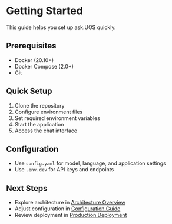 # Getting Started

This guide helps you set up ask.UOS quickly.

## Prerequisites

- Docker (20.10+)
- Docker Compose (2.0+)
- Git

## Quick Setup

1. Clone the repository
2. Configure environment files
3. Set required environment variables
4. Start the application
5. Access the chat interface

## Configuration

- Use `config.yaml` for model, language, and application settings
- Use `.env.dev` for API keys and endpoints

## Next Steps

- Explore architecture in [Architecture Overview](architecture/overview.md)
- Adjust configuration in [Configuration Guide](configuration.md)
- Review deployment in [Production Deployment](deployment/docker.md)
